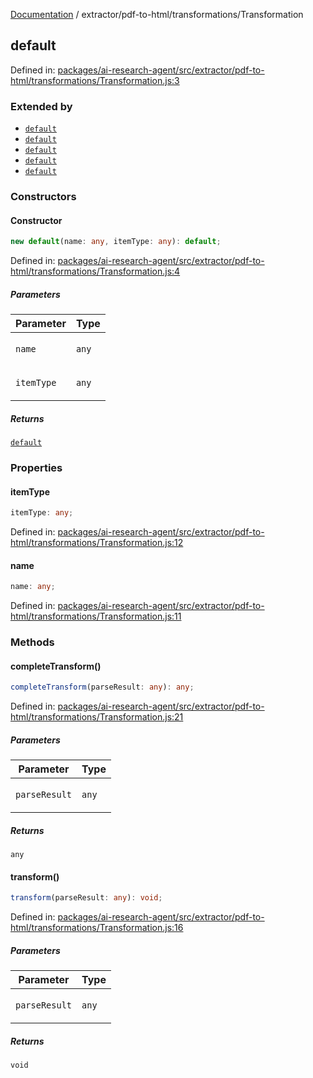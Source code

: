 [Documentation](../../../modules.md) / extractor/pdf-to-html/transformations/Transformation

## default

Defined in: [packages/ai-research-agent/src/extractor/pdf-to-html/transformations/Transformation.js:3](https://github.com/vtempest/ai-research-agent/tree/master/packages/ai-research-agent/src/extractor/pdf-to-html/transformations/Transformation.js#L3)

### Extended by

- [`default`](ToHTML.md#default)
- [`default`](ToLineItemBlockTransformation.md#default)
- [`default`](ToLineItemTransformation.md#default)
- [`default`](ToTextBlocks.md#default)
- [`default`](ToTextItemTransformation.md#default)

### Constructors

#### Constructor

```ts
new default(name: any, itemType: any): default;
```

Defined in: [packages/ai-research-agent/src/extractor/pdf-to-html/transformations/Transformation.js:4](https://github.com/vtempest/ai-research-agent/tree/master/packages/ai-research-agent/src/extractor/pdf-to-html/transformations/Transformation.js#L4)

##### Parameters

<table>
<thead>
<tr>
<th>Parameter</th>
<th>Type</th>
</tr>
</thead>
<tbody>
<tr>
<td>

`name`

</td>
<td>

`any`

</td>
</tr>
<tr>
<td>

`itemType`

</td>
<td>

`any`

</td>
</tr>
</tbody>
</table>

##### Returns

[`default`](#default)

### Properties

#### itemType

```ts
itemType: any;
```

Defined in: [packages/ai-research-agent/src/extractor/pdf-to-html/transformations/Transformation.js:12](https://github.com/vtempest/ai-research-agent/tree/master/packages/ai-research-agent/src/extractor/pdf-to-html/transformations/Transformation.js#L12)

#### name

```ts
name: any;
```

Defined in: [packages/ai-research-agent/src/extractor/pdf-to-html/transformations/Transformation.js:11](https://github.com/vtempest/ai-research-agent/tree/master/packages/ai-research-agent/src/extractor/pdf-to-html/transformations/Transformation.js#L11)

### Methods

#### completeTransform()

```ts
completeTransform(parseResult: any): any;
```

Defined in: [packages/ai-research-agent/src/extractor/pdf-to-html/transformations/Transformation.js:21](https://github.com/vtempest/ai-research-agent/tree/master/packages/ai-research-agent/src/extractor/pdf-to-html/transformations/Transformation.js#L21)

##### Parameters

<table>
<thead>
<tr>
<th>Parameter</th>
<th>Type</th>
</tr>
</thead>
<tbody>
<tr>
<td>

`parseResult`

</td>
<td>

`any`

</td>
</tr>
</tbody>
</table>

##### Returns

`any`

#### transform()

```ts
transform(parseResult: any): void;
```

Defined in: [packages/ai-research-agent/src/extractor/pdf-to-html/transformations/Transformation.js:16](https://github.com/vtempest/ai-research-agent/tree/master/packages/ai-research-agent/src/extractor/pdf-to-html/transformations/Transformation.js#L16)

##### Parameters

<table>
<thead>
<tr>
<th>Parameter</th>
<th>Type</th>
</tr>
</thead>
<tbody>
<tr>
<td>

`parseResult`

</td>
<td>

`any`

</td>
</tr>
</tbody>
</table>

##### Returns

`void`
